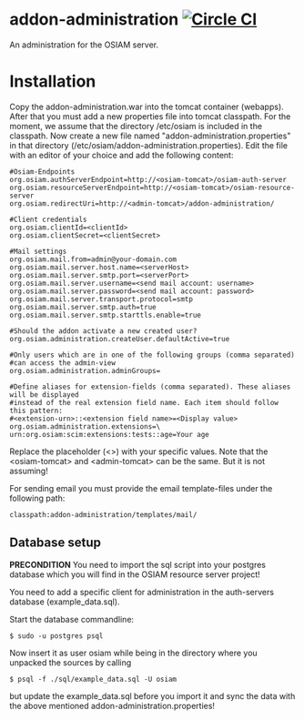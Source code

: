 addon-administration [![Circle CI](https://circleci.com/gh/osiam/addon-administration.svg?style=svg)](https://circleci.com/gh/osiam/addon-administration)
====================

An administration for the OSIAM server.

# Installation
Copy the addon-administration.war into the tomcat container (webapps). After
that you must add a new properties file into tomcat classpath. For the moment,
we assume that the directory /etc/osiam is included in the classpath. Now
create a new file named "addon-administration.properties" in that directory
(/etc/osiam/addon-administration.properties). Edit the file with an editor of
your choice and add the following content:

	#Osiam-Endpoints
	org.osiam.authServerEndpoint=http://<osiam-tomcat>/osiam-auth-server
	org.osiam.resourceServerEndpoint=http://<osiam-tomcat>/osiam-resource-server
	org.osiam.redirectUri=http://<admin-tomcat>/addon-administration/

	#Client credentials
	org.osiam.clientId=<clientId>
	org.osiam.clientSecret=<clientSecret>

	#Mail settings
	org.osiam.mail.from=admin@your-domain.com
	org.osiam.mail.server.host.name=<serverHost>
	org.osiam.mail.server.smtp.port=<serverPort>
	org.osiam.mail.server.username=<send mail account: username>
	org.osiam.mail.server.password=<send mail account: password>
	org.osiam.mail.server.transport.protocol=smtp
	org.osiam.mail.server.smtp.auth=true
	org.osiam.mail.server.smtp.starttls.enable=true

	#Should the addon activate a new created user?
	org.osiam.administration.createUser.defaultActive=true

	#Only users which are in one of the following groups (comma separated)
	#can access the admin-view
	org.osiam.administration.adminGroups=

	#Define aliases for extension-fields (comma separated). These aliases will be displayed
	#instead of the real extension field name. Each item should follow this pattern:
	#<extension-urn>::<extension field name>=<Display value>
	org.osiam.administration.extensions=\
	urn:org.osiam:scim:extensions:tests::age=Your age

Replace the placeholder (&lt;&gt;) with your specific values. Note that the
&lt;osiam-tomcat&gt; and &lt;admin-tomcat&gt; can be the same. But it is not
assuming!

For sending email you must provide the email template-files under the following
path:

	classpath:addon-administration/templates/mail/

## Database setup

**PRECONDITION**
You need to import the sql script into your postgres database which you will
find in the OSIAM resource server project!

You need to add a specific client for administration in the auth-servers
database (example_data.sql).

Start the database commandline:

    $ sudo -u postgres psql

Now insert it as user osiam while being in the directory where you unpacked
the sources by calling

    $ psql -f ./sql/example_data.sql -U osiam

but update the example_data.sql before you import it and sync the data with
the above mentioned addon-administration.properties!
